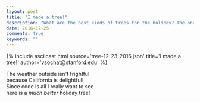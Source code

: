 ```yaml
---
layout: post
title: "I made a tree!"
description: "What are the best kinds of trees for the holiday? The ones made with code, of course!"
date: 2016-12-25
comments: true
keywords: ""
---
```


{% include asciicast.html source='tree-12-23-2016.json' title='I made a tree!' author='vsochat@stanford.edu' %}

The weather outside isn't frightful<br>
because California is delightful!<br>
Since code is all I really want to see<br>
here is a _much better_ holiday tree!<br>
